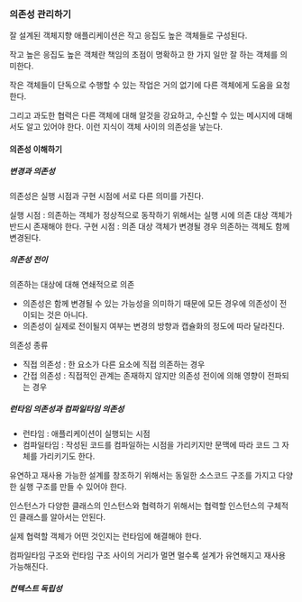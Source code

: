 ### 의존성 관리하기

잘 설계된 객체지향 애플리케이션은 작고 응집도 높은 객체들로 구성된다.

작고 높은 응집도 높은 객체란 책임의 초점이 명확하고 한 가지 일만 잘 하는 객체를 의미한다.

작은 객체들이 단독으로 수행할 수 있는 작업은 거의 없기에 다른 객체에게 도움을 요청한다.

그리고 과도한 협력은 다른 객체에 대해 알것을 강요하고, 수신할 수 있는 메시지에 대해서도 알고 있어야 한다. 이런 지식이 객체 사이의 의존성을 낳는다.

#### 의존성 이해하기
##### 변경과 의존성
의존성은 실행 시점과 구현 시점에 서로 다른 의미를 가진다.

실행 시점 : 의존하는 객체가 정상적으로 동작하기 위해서는 실행 시에 의존 대상 객체가 반드시 존재해야 한다.
구현 시점 : 의존 대상 객체가 변경될 경우 의존하는 객체도 함께 변경된다.

##### 의존성 전이
의존하는 대상에 대해 연쇄적으로 의존
- 의존성은 함께 변경될 수 있는 가능성을 의미하기 때문에 모든 경우에 의존성이 전이되는 것은 아니다.
- 의존성이 실제로 전이될지 여부는 변경의 방향과 캡슐화의 정도에 따라 달라진다.

의존성 종류
- 직접 의존성 : 한 요소가 다른 요소에 직접 의존하는 경우
- 간접 의존성 : 직접적인 관계는 존재하지 않지만 의존성 전이에 의해 영향이 전파되는 경우

##### 런타임 의존성과 컴파일타임 의존성
- 런타임 : 애플리케이션이 실행되는 시점
- 컴파일타임 : 작성된 코드를 컴파일하는 시점을 가리키지만 문맥에 따라 코드 그 자체를 가리키기도 한다.

유연하고 재사용 가능한 설계를 창조하기 위해서는 동일한 소스코드 구조를 가지고 다양한 실행 구조를 만들 수 있어야 한다.

인스턴스가 다양한 클래스의 인스턴스와 협력하기 위해서는 협력할 인스턴스의 구체적인 클래스를 알아서는 안된다.

실제 협력할 객체가 어떤 것인지는 런타임에 해결해야 한다.

컴파일타임 구조와 런타임 구조 사이의 거리가 멀면 멀수록 설계가 유연해지고 재사용 가능해진다.

##### 컨텍스트 독립성


